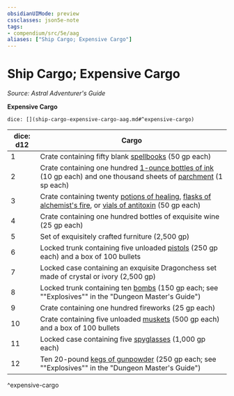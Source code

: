 ```yaml
---
obsidianUIMode: preview
cssclasses: json5e-note
tags:
- compendium/src/5e/aag
aliases: ["Ship Cargo; Expensive Cargo"]
---
```

# Ship Cargo; Expensive Cargo
*Source: Astral Adventurer's Guide* 

**Expensive Cargo**

`dice: [](ship-cargo-expensive-cargo-aag.md#^expensive-cargo)`

| dice: d12 | Cargo |
|-----------|-------|
| 1 | Crate containing fifty blank [spellbooks](/Systems/5e/items/spellbook.md) (50 gp each) |
| 2 | Crate containing one hundred [1-ounce bottles of ink](/Systems/5e/items/ink-1-ounce-bottle.md) (10 gp each) and one thousand sheets of [parchment](/Systems/5e/items/parchment-one-sheet.md) (1 sp each) |
| 3 | Crate containing twenty [potions of healing](/Systems/5e/items/potion-of-healing.md), [flasks of alchemist's fire](/Systems/5e/items/alchemists-fire-flask.md), or [vials of antitoxin](/Systems/5e/items/antitoxin-vial.md) (50 gp each) |
| 4 | Crate containing one hundred bottles of exquisite wine (25 gp each) |
| 5 | Set of exquisitely crafted furniture (2,500 gp) |
| 6 | Locked trunk containing five unloaded [pistols](/Systems/5e/items/pistol.md) (250 gp each) and a box of 100 bullets |
| 7 | Locked case containing an exquisite Dragonchess set made of crystal or ivory (2,500 gp) |
| 8 | Locked trunk containing ten [bombs](/Systems/5e/items/bomb.md) (150 gp each; see ""Explosives"" in the "Dungeon Master's Guide") |
| 9 | Crate containing one hundred fireworks (25 gp each) |
| 10 | Crate containing five unloaded [muskets](/Systems/5e/items/musket.md) (500 gp each) and a box of 100 bullets |
| 11 | Locked case containing five [spyglasses](/Systems/5e/items/spyglass.md) (1,000 gp each) |
| 12 | Ten 20-pound [kegs of gunpowder](/Systems/5e/items/gunpowder-keg.md) (250 gp each; see ""Explosives"" in the "Dungeon Master's Guide") |
^expensive-cargo
